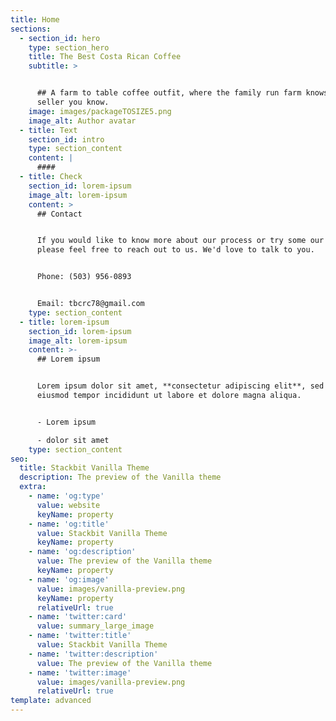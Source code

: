 ```yaml
---
title: Home
sections:
  - section_id: hero
    type: section_hero
    title: The Best Costa Rican Coffee
    subtitle: >


      ## A farm to table coffee outfit, where the family run farm knows the same
      seller you know.
    image: images/packageTOSIZE5.png
    image_alt: Author avatar
  - title: Text
    section_id: intro
    type: section_content
    content: |
      ####  
  - title: Check
    section_id: lorem-ipsum
    image_alt: lorem-ipsum
    content: >
      ## Contact


      If you would like to know more about our process or try some our beans,
      please feel free to reach out to us. We'd love to talk to you.


      Phone: (503) 956-0893


      Email: tbcrc78@gmail.com
    type: section_content
  - title: lorem-ipsum
    section_id: lorem-ipsum
    image_alt: lorem-ipsum
    content: >-
      ## Lorem ipsum


      Lorem ipsum dolor sit amet, **consectetur adipiscing elit**, sed do
      eiusmod tempor incididunt ut labore et dolore magna aliqua.


      - Lorem ipsum

      - dolor sit amet
    type: section_content
seo:
  title: Stackbit Vanilla Theme
  description: The preview of the Vanilla theme
  extra:
    - name: 'og:type'
      value: website
      keyName: property
    - name: 'og:title'
      value: Stackbit Vanilla Theme
      keyName: property
    - name: 'og:description'
      value: The preview of the Vanilla theme
      keyName: property
    - name: 'og:image'
      value: images/vanilla-preview.png
      keyName: property
      relativeUrl: true
    - name: 'twitter:card'
      value: summary_large_image
    - name: 'twitter:title'
      value: Stackbit Vanilla Theme
    - name: 'twitter:description'
      value: The preview of the Vanilla theme
    - name: 'twitter:image'
      value: images/vanilla-preview.png
      relativeUrl: true
template: advanced
---
```

